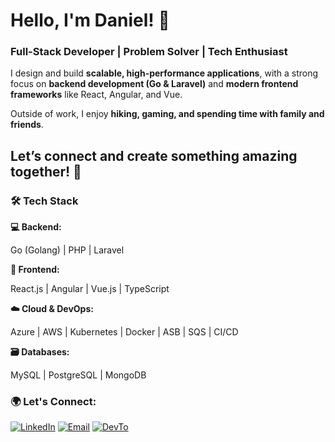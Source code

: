 # **Hello, I'm Daniel! 👋**

### **Full-Stack Developer | Problem Solver | Tech Enthusiast**

I design and build **scalable, high-performance applications**, with a strong focus on **backend development (Go & Laravel)** and **modern frontend frameworks** like React, Angular, and Vue.

Outside of work, I enjoy **hiking, gaming, and spending time with family and friends**.

Let’s connect and create something amazing together! 🚀
---
### **🛠 Tech Stack**

**💻 Backend:**

Go (Golang) | PHP | Laravel

**🎨 Frontend:**

React.js | Angular | Vue.js | TypeScript 

**☁️ Cloud & DevOps:**

Azure | AWS | Kubernetes | Docker | ASB | SQS | CI/CD

**🗃 Databases:**

MySQL | PostgreSQL | MongoDB

### 🌍 Let's Connect:

[![LinkedIn](https://skillicons.dev/icons?i=linkedin)](https://www.linkedin.com/in/medanielsantos)  [![Email](https://skillicons.dev/icons?i=gmail)](mailto:me@danielsantos.me) [![DevTo](https://skillicons.dev/icons?i=devto)]([mailto:me@danielsantos.me](https://dev.to/medanielsantos)) 
